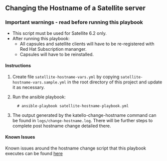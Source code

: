 ## Changing the Hostname of a Satellite server

### **Important warnings - read before running this playbook**
 - This script must be used for Satellite 6.2 only.
 - After running this playbook:
    - All capsules and satellite clients will have to be re-registered with Red Hat Subscription mananger.
    - Capsules will have to be reinstalled.

#### Instructions
1. Create file `satellite-hostname-vars.yml` by copying `satellite-hostname-vars.sample.yml` in the root directory of this project and update it as necessary.
2. Run the ansible playbook:

    ```console
      # ansible-playbook satellite-hostname-playbook.yml
    ```
3. The output generated by the katello-change-hostname command can be found in `logs/change-hostname.log`. There will be further steps to complete post hostname change detailed there.

#### Known Issues
Known issues around the hostname change script that this playbook executes can be found [here](http://projects.theforeman.org/issues/18273)
